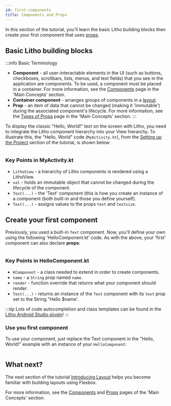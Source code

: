 ```yaml
---
id: first-components
title: Components and Props
---
```


In this section of the tutorial, you'll learn the basic Litho building blocks then create your first component that uses [props](../mainconcepts/props.mdx).

## Basic Litho building blocks

:::info Basic Terminology

* **Component** - all user-interactable elements in the UI (such as buttons, checkboxes, scrollbars, lists, menus, and text fields) that you see in the application are components. To be used, a component must be placed in a container.  For more information, see the [Components](../mainconcepts/components-basics.mdx) page in the 'Main Concepts' section.
* **Container component** - arranges groups of components in a [layout](introducing-layout.md).
* **Prop** - an item of data that cannot be changed (making it 'immutable') during the associated component's lifecycle. For more information, see the [Types of Props](../mainconcepts/props.mdx) page in the 'Main Concepts' section.
:::

To display the classic "Hello, World!" text on the screen with Litho, you need to integrate the Litho component hierarchy into your View hierarchy.
To illustrate this, the "Hello, World" code (`MyActivity.kt`), from the [Setting up the Project](project-setup.mdx) section of the tutorial, is shown below:

```kotlin file=sample/src/main/java/com/facebook/samples/litho/onboarding/MyActivity.kt start=start_example end=end_example
```

### Key Points in MyActivity.kt

* `LithoView` - a hierarchy of Litho components is rendered using a LithoView.
* `val` - holds an immutable object that cannot be changed during the lifecycle of the component.
* `Text(...)` - the 'Text' component (this is how you create an instance of a component (both built-in and those you define yourself).
* `Text(...)` - assigns values to the props `text` and `textsize`.

## Create your first component

Previously, you used a built-in `Text` component. Now, you'll define your own using the following 'HelloComponent.kt' code. As with the above, your 'first' component can also declare **props**:

```kotlin file=sample/src/main/java/com/facebook/samples/litho/kotlin/documentation/HelloComponent.kt start=start_simple_example end=end_simple_example
```

### Key Points in HelloComponent.kt

* `KComponent` - a class needed to extend in order to create components.
* `name` - a `String` prop named `name`.
* `render` - function override that returns what your component should render.
* `Text(...)` - returns an instance of the `Text` component with its `text` prop set to the String "Hello $name'.

:::tip
Lots of code autocompletion and class templates can be found in the [Litho Android Studio plugin](../devtools/android-studio-plugin.md)!
:::

### Use you first component

To use your component, just replace the Text component in the "Hello, World!" example with an instance of your `HelloComponent`:

```kotlin file=sample/src/main/java/com/facebook/samples/litho/onboarding/FirstComponentActivity.kt start=start_example end=end_example
```

## What next?

The next section of the tutorial [Introducing Layout](introducing-layout.md) helps you become familiar with building layouts using Flexbox.

For more information, see the [Components](../mainconcepts/components-basics.mdx) and [Props](../mainconcepts/props.mdx) pages of the 'Main Concepts' section.
